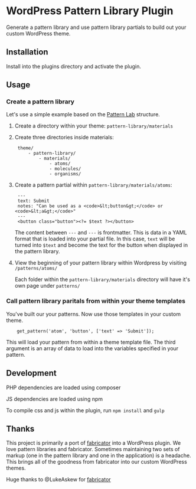 # WordPress Pattern Library Plugin

Generate a pattern library and use pattern library partials to build out your custom WordPress theme.


## Installation

Install into the plugins directory and activate the plugin.


## Usage

### Create a pattern library

Let's use a simple example based on the [Pattern Lab](http://patternlab.io/) structure.

1. Create a directory within your theme: `pattern-library/materials`

2. Create three directories inside materials:

		theme/
			- pattern-library/
				- materials/
					- atoms/
					- molecules/
					- organisms/

3. Create a pattern partial within `pattern-library/materials/atoms`:

		---
		text: Submit
		notes: "Can be used as a <code>&lt;button&gt;</code> or <code>&lt;a&gt;</code>"
		---
		<button class="button"><?= $text ?></button>

	The content between `---` and `---` is frontmatter. This is data in a YAML format that is loaded into your partial file. In this case, `text` will be turned into `$text` and become the text for the button when displayed in the pattern library.

4. View the beginning of your pattern library within Wordpress by visiting `/patterns/atoms/`

	Each folder within the `pattern-library/materials` directory will have it's own page under `patterns/`

### Call pattern library paritals from within your theme templates

You've built our your patterns. Now use those templates in your custom theme.

		get_pattern('atom', 'button', ['text' => 'Submit']);

This will load your pattern from within a theme template file. The third argument is an array of data to load into the variables specified in your pattern.


## Development

PHP dependencies are loaded using composer

JS dependencies are loaded using npm

To compile css and js within the plugin, run `npm install` and `gulp`


## Thanks

This project is primarily a port of [fabricator](https://github.com/fbrctr/fabricator) into a WordPress plugin. We love pattern libraries and fabricator. Sometimes maintaining two sets of markup (one in the pattern library and one in the application) is a headache. This brings all of the goodness from fabricator into our custom WordPress themes.

Huge thanks to @LukeAskew for [fabricator](https://github.com/fbrctr/fabricator)
